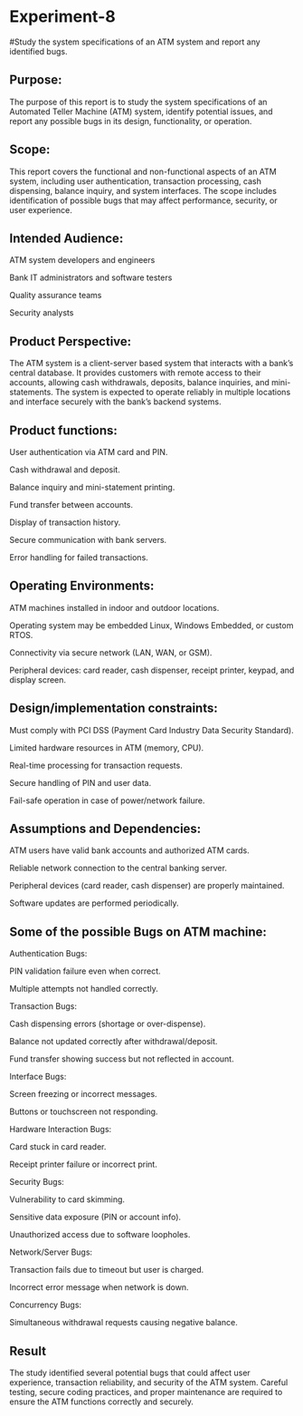 # Experiment-8
#Study the system specifications of an ATM system and report any identified bugs.
## Purpose: 
The purpose of this report is to study the system specifications of an Automated Teller Machine (ATM) system, identify potential issues, and report any possible bugs in its design, functionality, or operation.

## Scope:
This report covers the functional and non-functional aspects of an ATM system, including user authentication, transaction processing, cash dispensing, balance inquiry, and system interfaces. The scope includes identification of possible bugs that may affect performance, security, or user experience.

## Intended Audience:
ATM system developers and engineers

Bank IT administrators and software testers

Quality assurance teams

Security analysts

## Product Perspective:
The ATM system is a client-server based system that interacts with a bank’s central database. It provides customers with remote access to their accounts, allowing cash withdrawals, deposits, balance inquiries, and mini-statements. The system is expected to operate reliably in multiple locations and interface securely with the bank’s backend systems.


## Product functions:
User authentication via ATM card and PIN.

Cash withdrawal and deposit.

Balance inquiry and mini-statement printing.

Fund transfer between accounts.

Display of transaction history.

Secure communication with bank servers.

Error handling for failed transactions.

## Operating Environments: 
ATM machines installed in indoor and outdoor locations.

Operating system may be embedded Linux, Windows Embedded, or custom RTOS.

Connectivity via secure network (LAN, WAN, or GSM).

Peripheral devices: card reader, cash dispenser, receipt printer, keypad, and display screen.

## Design/implementation constraints:
Must comply with PCI DSS (Payment Card Industry Data Security Standard).

Limited hardware resources in ATM (memory, CPU).

Real-time processing for transaction requests.

Secure handling of PIN and user data.

Fail-safe operation in case of power/network failure.

## Assumptions and Dependencies:
ATM users have valid bank accounts and authorized ATM cards.

Reliable network connection to the central banking server.

Peripheral devices (card reader, cash dispenser) are properly maintained.

Software updates are performed periodically.

## Some of the possible Bugs on ATM machine:
Authentication Bugs:

PIN validation failure even when correct.

Multiple attempts not handled correctly.

Transaction Bugs:

Cash dispensing errors (shortage or over-dispense).

Balance not updated correctly after withdrawal/deposit.

Fund transfer showing success but not reflected in account.

Interface Bugs:

Screen freezing or incorrect messages.

Buttons or touchscreen not responding.

Hardware Interaction Bugs:

Card stuck in card reader.

Receipt printer failure or incorrect print.

Security Bugs:

Vulnerability to card skimming.

Sensitive data exposure (PIN or account info).

Unauthorized access due to software loopholes.

Network/Server Bugs:

Transaction fails due to timeout but user is charged.

Incorrect error message when network is down.

Concurrency Bugs:

Simultaneous withdrawal requests causing negative balance.

## Result
The study identified several potential bugs that could affect user experience, transaction reliability, and security of the ATM system. Careful testing, secure coding practices, and proper maintenance are required to ensure the ATM functions correctly and securely.
